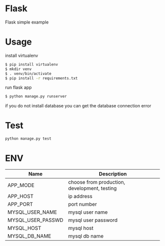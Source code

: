 # Flask
Flask simple example

# Usage

install virtualenv
```sh
$ pip install virtualenv
$ mkdir venv
$ . venv/bin/activate
$ pip install -r requirements.txt
```

run flask app
```sh
$ python manage.py runserver
```
if you do not install database you can get the database connection error

# Test
```sh
python manage.py test
```

# ENV

| Name                | Description                      |
| ------------------- | -------------------------------- |
| APP_MODE            | choose from production, development, testing |
| APP_HOST            | ip address                       |
| APP_PORT            | port number                      |
| MYSQL_USER_NAME     | mysql user name                  |
| MYSQL_USER_PASSWD   | mysql user password              |
| MYSQL_HOST          | mysql host                       |
| MYSQL_DB_NAME       | mysql db name                    |
